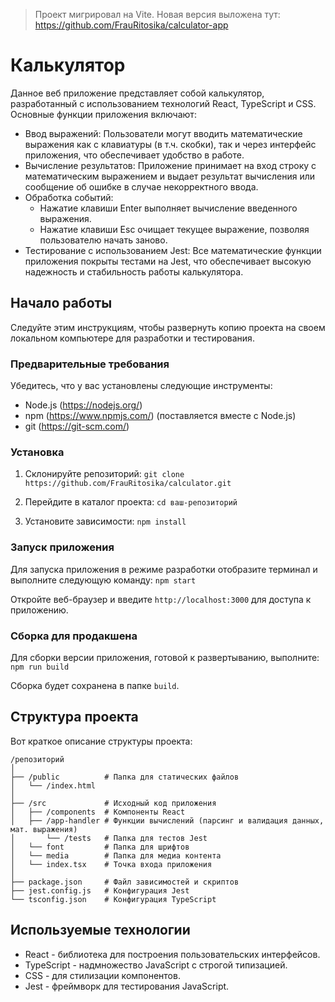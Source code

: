 > Проект мигрировал на Vite. Новая версия выложена тут: https://github.com/FrauRitosika/calculator-app 
 
 # Калькулятор

Данное веб приложение представляет собой калькулятор, разработанный с использованием технологий React, TypeScript и CSS. Основные функции приложения включают:

- Ввод выражений: Пользователи могут вводить математические выражения как с клавиатуры (в т.ч. скобки), так и через интерфейс приложения, что обеспечивает удобство в работе.
- Вычисление результатов: Приложение принимает на вход строку с математическим выражением и выдает результат вычисления или сообщение об ошибке в случае некорректного ввода.
- Обработка событий: 
  - Нажатие клавиши Enter выполняет вычисление введенного выражения.
  - Нажатие клавиши Esc очищает текущее выражение, позволяя пользователю начать заново.
- Тестирование с использованием Jest: Все математические функции приложения покрыты тестами на Jest, что обеспечивает высокую надежность и стабильность работы калькулятора.

## Начало работы

Следуйте этим инструкциям, чтобы развернуть копию проекта на своем локальном компьютере для разработки и тестирования.

### Предварительные требования

Убедитесь, что у вас установлены следующие инструменты:

- Node.js (https://nodejs.org/) 
- npm (https://www.npmjs.com/) (поставляется вместе с Node.js)
- git (https://git-scm.com/)

### Установка

1. Склонируйте репозиторий:
   `git clone https://github.com/FrauRitosika/calculator.git`

2. Перейдите в каталог проекта:
   `cd ваш-репозиторий`

3. Установите зависимости:
   `npm install`
   
### Запуск приложения

Для запуска приложения в режиме разработки отобразите терминал и выполните следующую команду:
`npm start`

Откройте веб-браузер и введите `http://localhost:3000` для доступа к приложению.

### Сборка для продакшена

Для сборки версии приложения, готовой к развертыванию, выполните:
`npm run build`

Сборка будет сохранена в папке `build`.

## Структура проекта

Вот краткое описание структуры проекта:

```
/репозиторий
│
├── /public          # Папка для статических файлов
│   └── /index.html 
│
├── /src             # Исходный код приложения
│   ├── /components  # Компоненты React
│   ├── /app-handler # Функции вычислений (парсинг и валидация данных, мат. выражения)
│       └── /tests   # Папка для тестов Jest
│   └── font         # Папка для шрифтов
│   └── media        # Папка для медиа контента
│   └── index.tsx    # Точка входа приложения
│
├── package.json     # Файл зависимостей и скриптов
├── jest.config.js   # Конфигурация Jest
└── tsconfig.json    # Конфигурация TypeScript

```

## Используемые технологии

- React - библиотека для построения пользовательских интерфейсов.
- TypeScript - надмножество JavaScript с строгой типизацией.
- CSS - для стилизации компонентов.
- Jest - фреймворк для тестирования JavaScript.
